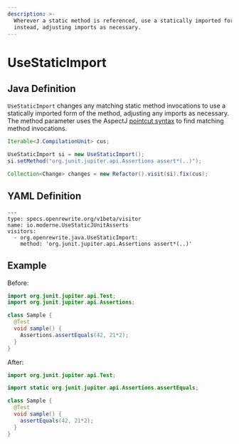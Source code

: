 ```yaml
---
description: >-
  Wherever a static method is referenced, use a statically imported form of it
  instead, adjusting imports as necessary.
---
```


# UseStaticImport

## Java Definition

`UseStaticImport` changes any matching static method invocations to use a statically imported form of the method, adjusting any imports as necessary. The method parameter uses the AspectJ [pointcut syntax](https://www.eclipse.org/aspectj/doc/next/progguide/language-joinPoints.html) to find matching method invocations.

```java
Iterable<J.CompilationUnit> cus;

UseStaticImport si = new UseStaticImport();
si.setMethod("org.junit.jupiter.api.Assertions assert*(..)");

Collection<Change> changes = new Refactor().visit(si).fix(cus);
```

## YAML Definition

```text
---
type: specs.openrewrite.org/v1beta/visitor
name: io.moderne.UseStaticJUnitAsserts
visitors:
  - org.openrewrite.java.UseStaticImport:
    method: 'org.junit.jupiter.api.Assertions assert*(..)'
```

## Example

Before:

```java
import org.junit.jupiter.api.Test;
import org.junit.jupiter.api.Assertions;

class Sample {
  @Test
  void sample() {
    Assertions.assertEquals(42, 21*2);
  }
}
```

After:

```java
import org.junit.jupiter.api.Test;

import static org.junit.jupiter.api.Assertions.assertEquals;

class Sample {
  @Test
  void sample() {
    assertEquals(42, 21*2);
  }
}
```

